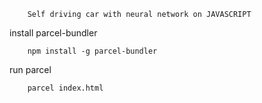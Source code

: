 ``` 
    Self driving car with neural network on JAVASCRIPT
```


install parcel-bundler

        npm install -g parcel-bundler

run parcel
    
        parcel index.html